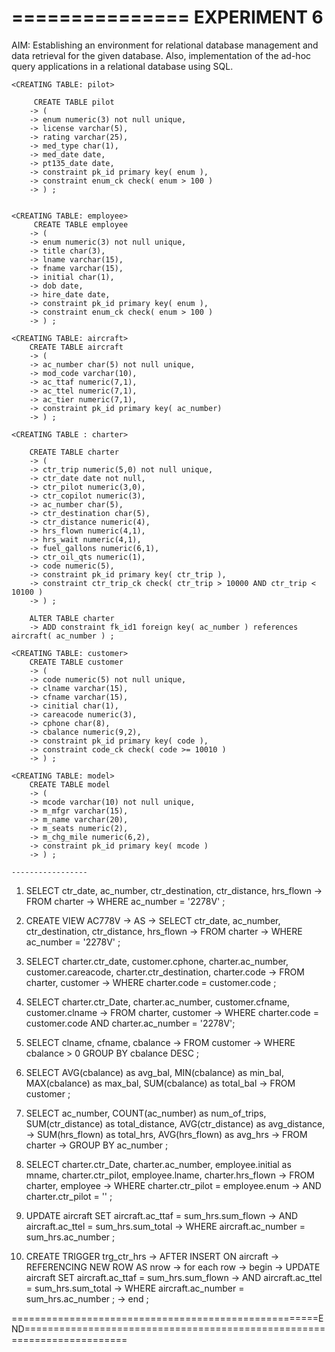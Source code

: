 
===============
 EXPERIMENT 6
===============

AIM: Establishing an environment for relational database management and data retrieval for the given database. Also, implementation of the ad-hoc query applications in a relational database using SQL.

	
	<CREATING TABLE: pilot>
	
		 CREATE TABLE pilot
		-> (
		-> enum numeric(3) not null unique,
		-> license varchar(5),
		-> rating varchar(25),
		-> med_type char(1),
		-> med_date date,
		-> pt135_date date,
		-> constraint pk_id primary key( enum ),
		-> constraint enum_ck check( enum > 100 )
		-> ) ;

		
	<CREATING TABLE: employee>
		 CREATE TABLE employee
		-> (
		-> enum numeric(3) not null unique,
		-> title char(3),
		-> lname varchar(15),
		-> fname varchar(15),
		-> initial char(1),
		-> dob date,
		-> hire_date date,
		-> constraint pk_id primary key( enum ),
		-> constraint enum_ck check( enum > 100 )
		-> ) ;

	<CREATING TABLE: aircraft>
		CREATE TABLE aircraft
		-> (
		-> ac_number char(5) not null unique,
		-> mod_code varchar(10),
		-> ac_ttaf numeric(7,1),
		-> ac_ttel numeric(7,1),
		-> ac_tier numeric(7,1),
		-> constraint pk_id primary key( ac_number)
		-> ) ;
		
	<CREATING TABLE : charter>
	
		CREATE TABLE charter
		-> (
		-> ctr_trip numeric(5,0) not null unique,
		-> ctr_date date not null,
		-> ctr_pilot numeric(3,0),
		-> ctr_copilot numeric(3),
		-> ac_number char(5),
		-> ctr_destination char(5),
		-> ctr_distance numeric(4),
		-> hrs_flown numeric(4,1),
		-> hrs_wait numeric(4,1),
		-> fuel_gallons numeric(6,1),
		-> ctr_oil_qts numeric(1),
		-> code numeric(5),
		-> constraint pk_id primary key( ctr_trip ),
		-> constraint ctr_trip_ck check( ctr_trip > 10000 AND ctr_trip < 10100 )
		-> ) ;
		
		ALTER TABLE charter
		-> ADD constraint fk_id1 foreign key( ac_number ) references aircraft( ac_number ) ;
		
	<CREATING TABLE: customer>
		CREATE TABLE customer
		-> (
		-> code numeric(5) not null unique,
		-> clname varchar(15),
		-> cfname varchar(15),
		-> cinitial char(1),
		-> careacode numeric(3),
		-> cphone char(8),
		-> cbalance numeric(9,2),
		-> constraint pk_id primary key( code ),
		-> constraint code_ck check( code >= 10010 )
		-> ) ;
		
	<CREATING TABLE: model>
		CREATE TABLE model
		-> (
		-> mcode varchar(10) not null unique,
		-> m_mfgr varchar(15),
		-> m_name varchar(20),
		-> m_seats numeric(2),
		-> m_chg_mile numeric(6,2),
		-> constraint pk_id primary key( mcode )
		-> ) ;
		
	-----------------

1.
	SELECT ctr_date, ac_number, ctr_destination, ctr_distance, hrs_flown
    -> FROM charter
    -> WHERE ac_number = '2278V' ;
	
2.
	CREATE VIEW AC778V
    -> AS
    -> SELECT ctr_date, ac_number, ctr_destination, ctr_distance, hrs_flown
    -> FROM charter
    -> WHERE ac_number = '2278V' ;
	
3.
	SELECT charter.ctr_date, customer.cphone, charter.ac_number, customer.careacode, charter.ctr_destination, charter.code
    -> FROM charter, customer
    -> WHERE charter.code = customer.code ;
	
4.
	SELECT charter.ctr_Date, charter.ac_number, customer.cfname, customer.clname
    -> FROM charter, customer
    -> WHERE charter.code = customer.code AND charter.ac_number = '2278V';
	
5.
	 SELECT clname, cfname, cbalance
    -> FROM customer
    -> WHERE cbalance > 0 GROUP BY cbalance DESC ;
	
6.
	SELECT AVG(cbalance) as avg_bal, MIN(cbalance) as min_bal, MAX(cbalance) as max_bal, SUM(cbalance) as total_bal
    -> FROM customer ;
	
7.
	SELECT ac_number, COUNT(ac_number) as num_of_trips, SUM(ctr_distance) as total_distance, AVG(ctr_distance) as avg_distance,
    -> SUM(hrs_flown) as total_hrs, AVG(hrs_flown) as avg_hrs
    -> FROM charter
    -> GROUP BY ac_number ;
	
8.
	SELECT charter.ctr_Date, charter.ac_number, employee.initial as mname, charter.ctr_pilot, employee.lname, charter.hrs_flown
    -> FROM charter, employee
    -> WHERE charter.ctr_pilot = employee.enum
    -> AND charter.ctr_pilot = '' ;
	
9.
	UPDATE aircraft SET aircraft.ac_ttaf = sum_hrs.sum_flown
    -> AND aircraft.ac_ttel = sum_hrs.sum_total
    -> WHERE aircraft.ac_number = sum_hrs.ac_number ;
	
10. 
	CREATE TRIGGER trg_ctr_hrs
    -> AFTER INSERT ON aircraft
    -> REFERENCING NEW ROW AS nrow
    -> for each row
    -> begin
    -> UPDATE aircraft SET aircraft.ac_ttaf = sum_hrs.sum_flown
    -> AND aircraft.ac_ttel = sum_hrs.sum_total
    -> WHERE aircraft.ac_number = sum_hrs.ac_number ;
	-> end ;
	
	
=====================================================END========================================================================